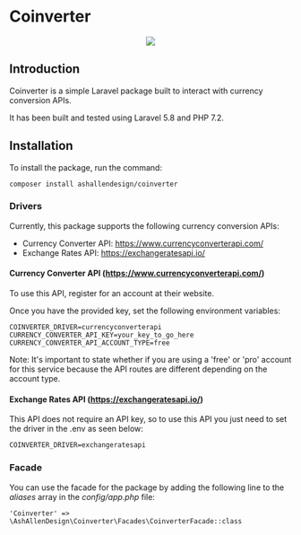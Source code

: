
# Coinverter

<p align="center"><img src="./coinverter.png"></p>


## Introduction
Coinverter is a simple Laravel package built to interact with currency conversion APIs.

It has been built and tested using Laravel 5.8 and PHP 7.2.

## Installation
To install the package, run the command:

``` composer install ashallendesign/coinverter ```

### Drivers
Currently, this package supports the following currency conversion APIs:
* Currency Converter API: https://www.currencyconverterapi.com/
* Exchange Rates API: https://exchangeratesapi.io/

#### Currency Converter API (https://www.currencyconverterapi.com/)
To use this API, register for an account at their website.

Once you have the provided key, set the following environment variables:
```
COINVERTER_DRIVER=currencyconverterapi
CURRENCY_CONVERTER_API_KEY=your_key_to_go_here
CURRENCY_CONVERTER_API_ACCOUNT_TYPE=free
```

Note: It's important to state whether if you are using a 'free' or 'pro' account for this service because the API routes
are different depending on the account type.

####  Exchange Rates API (https://exchangeratesapi.io/)
This API does not require an API key, so to use this API you just need to set the driver in the .env as seen below:
```
COINVERTER_DRIVER=exchangeratesapi
```

### Facade
You can use the facade for the package by adding the following line to the *aliases* array in the *config/app.php* file:
```
'Coinverter' => \AshAllenDesign\Coinverter\Facades\CoinverterFacade::class